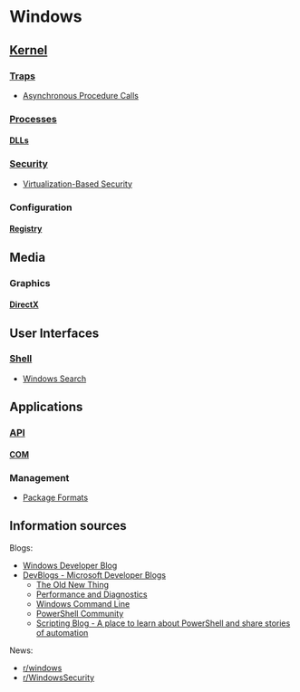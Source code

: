 # Windows
## [Kernel](Kernel/README.md)
### [Traps](Kernel/Traps/README.md)
- [Asynchronous Procedure Calls](Kernel/Traps/Asynchronous%20Procedure%20Calls.md)

### [Processes](Kernel/Processes/README.md)
#### [DLLs](Kernel/Processes/DLLs/README.md)

### [Security](Kernel/Security/README.md)
- [Virtualization-Based Security](Kernel/Security/Virtualization-Based%20Security.md)

### Configuration
#### [Registry](Kernel/Configuration/Registry/README.md)

## Media
### Graphics
#### [DirectX](Media/Graphics/DirectX/README.md)

## User Interfaces
### [Shell](User%20Interfaces/Shell/README.md)
- [Windows Search](User%20Interfaces/Shell/Windows%20Search.md)

## Applications
### [API](Applications/API/README.md)
#### [COM](Applications/API/COM/README.md)

### Management
- [Package Formats](Applications/Management/Package%20Formats.md)

## Information sources
Blogs:
- [Windows Developer Blog](https://blogs.windows.com/windowsdeveloper/)
- [DevBlogs - Microsoft Developer Blogs](https://devblogs.microsoft.com/)
  - [The Old New Thing](https://devblogs.microsoft.com/oldnewthing/)
  - [Performance and Diagnostics](https://devblogs.microsoft.com/performance-diagnostics/)
  - [Windows Command Line](https://devblogs.microsoft.com/commandline/)
  - [PowerShell Community](https://devblogs.microsoft.com/powershell-community/)  
  - [Scripting Blog - A place to learn about PowerShell and share stories of automation](https://devblogs.microsoft.com/scripting/)

News:
- [r/windows](https://www.reddit.com/r/windows/)
- [r/WindowsSecurity](https://www.reddit.com/r/WindowsSecurity/)